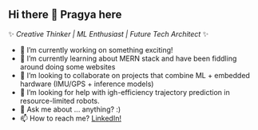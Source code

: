## Hi there 👋 Pragya here
✨ _Creative Thinker | ML Enthusiast | Future Tech Architect_ ✨

- 🔭 I’m currently working on something exciting!
- 🌱 I’m currently learning about MERN stack and have been fiddling around doing some websites
- 👯 I’m looking to collaborate on projects that combine ML + embedded hardware (IMU/GPS + inference models)
- 🤔 I’m looking for help with igh-efficiency trajectory prediction in resource-limited robots.
- 💬 Ask me about ... anything? :)
- 📫 How to reach me? [LinkedIn!](https://www.linkedin.com/in/your-link-here)

